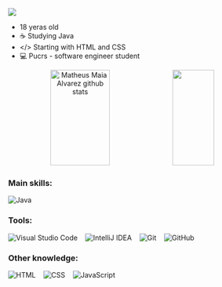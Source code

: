 <div>
<img src = https://capsule-render.vercel.app/api?type=waving&height=100&color=52796f&text=Régis%20Júnior%20&section=header&textBg=false&fontColor=eff6e0&fontAlign=50&animation=fadeIn&fontSize=50&descAlign=50&descAlignY=50>
 </div>
 
 - 18 yeras old 
- ☕ Studying Java
- </> Starting with HTML and CSS 
- 💻 Pucrs - software engineer student

<div align="center">  
  <img width="49%" height="195px" src="https://github-readme-stats.vercel.app/api?username=regisamxjr&show_icons=true&count_private=true&hide_border=true&title_color=00bfbf&icon_color=00bfbf&text_color=c9d1d9&bg_color=0d1117" alt="Matheus Maia Alvarez github stats" /> 
  <img width="41%" height="195px" src="https://github-readme-stats.vercel.app/api/top-langs/?username=regisamxjr&layout=compact&hide_border=true&title_color=00bfbf&text_color=00bfbf&bg_color=0d1117" />
</div>

### Main skills:

   ![Java](https://img.shields.io/badge/Java-007396?style=flat&logo=java&logoColor=white)&nbsp;

### Tools:

  ![Visual Studio Code](https://img.shields.io/badge/VS%20Code-007ACC?style=flat&logo=visual-studio-code&logoColor=white)&nbsp;&nbsp;&nbsp;
  ![IntelliJ IDEA](https://img.shields.io/badge/IntelliJ-000000?style=flat&logo=intellij-idea&logoColor=white)&nbsp;&nbsp;&nbsp;
  ![Git](https://img.shields.io/badge/Git-F05032?style=flat&logo=git&logoColor=white)&nbsp;&nbsp;&nbsp;
  ![GitHub](https://img.shields.io/badge/GitHub-181717?style=flat&logo=github&logoColor=white)&nbsp;

### Other knowledge:

  ![HTML](https://img.shields.io/badge/HTML5-E34F26?style=flat&logo=html5&logoColor=white)&nbsp;&nbsp;&nbsp;
  ![CSS](https://img.shields.io/badge/CSS3-1572B6?style=flat&logo=css3&logoColor=white)&nbsp;&nbsp;&nbsp;
  ![JavaScript](https://img.shields.io/badge/JavaScript-F7DF1E?style=flat&logo=javascript&logoColor=black)&nbsp;&nbsp;&nbsp;





